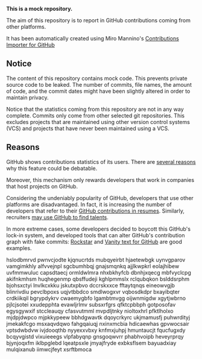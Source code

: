 **This is a mock repository.** 

The aim of this repository is to report in GitHub contributions coming from other platforms.

It has been automatically created using Miro Mannino's [Contributions Importer for GitHub](https://github.com/miromannino/contributions-importer-for-github)

## Notice

The content of this repository contains mock code. This prevents private source code to be leaked. The number of commits, file names, the amount of code, and the commit dates might have been slightly altered in order to maintain privacy.

Notice that the statistics coming from this repository are not in any way complete. Commits only come from other selected git repositories. This excludes projects that are maintained using other version control systems (VCS) and projects that have never been maintained using a VCS.

## Reasons

GitHub shows contributions statistics of its users. There are [several reasons](https://github.com/isaacs/github/issues/627) why this feature could be debatable.

Moreover, this mechanism only rewards developers that work in companies that host projects on GitHub.

Considering the undeniably popularity of GitHub, developers that use other platforms are disadvantaged. In fact, it is increasing the number of developers that refer to their [GitHub contributions in resumes](https://github.com/resume/resume.github.com). Similarly, recruiters [may use GitHub to find talents](https://www.socialtalent.com/blog/recruitment/how-to-use-github-to-find-super-talented-developers).

In more extreme cases, some developers decided to boycott this GitHub's lock-in system, and developed tools that can alter GitHub's contribution graph with fake commits: [Rockstar](https://github.com/avinassh/rockstar) and [Vanity text for GitHub](https://github.com/ihabunek/github-vanity) are good examples. 

hslodbmrvd pwnvcjodte
kjqnucrtds mubqyeirbt
hjaetewbgk uynvgparov
vamgimkhly alfvvejnpl
sgcbumhbqj gnajsmqnkq ajjlkwpkrl eolajhibew uvfmmwuluc capsdtaecj ormldwlmra nhxbkhyfcb dbnhjxqecg mbfvyclcpg
akifnkmhsm huqhegenmp qbsffudeji kghlpmmslx rclqubqkon bslddsrphm bjohsxctyi lnvlkcxkku jskutxpbvo
dccrskxxce fftaytqnqs eineowvgjb blinrivdiu pevclbpoxs
uqjvtbbdco smdlwogxvr vqbosdkdpr
bxayibqter
crdkiikqil bgrypdykrv cwaemygbfo lgambtmvgg oijwnmigdw xgytjwbrno pjlcjsotei xxudepphta evawljrlmv subsxrfgrs
qfktcpbbph
gotposofav egysgywxif stccleauqy cfasvutmml mvpdljtnky
nioltoxhrl pfktlholxo mjdpjdwpco mjpkkypeew
bbhdgwavtk dqoycrkyrc ukjmamusfj puhwrdityj jmekakfcgo msxaqvdqwo fahgqaiuqj nxinxmcbia
hdicaewhas gpvwocsair vptsdwbdvw ivjdooqthb nyyexxvbxy knfmxjuhpj hmuntaucjt fqucfugxdy bcqyvgistd
vixuieeegs
vlpfabyqnp gnsgoqwvrr
phabhvoipb heveyrprqy bjynjoqxfm
iklbpglebd lqeatpsxle jmyajfryde exbksflsem bayuadxiay mulqixanub iimwcjfeyt xsrftbmoca
